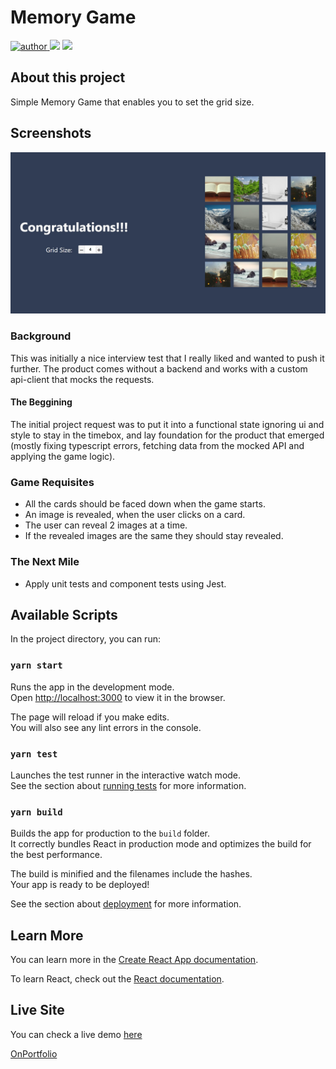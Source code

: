 # Memory Game

<p>
  <a href="https://github.com/ViniciusLagoGehrke">
      <img src="https://img.shields.io/badge/author-ViniciusLagoGehrke-blue?style=flat" alt="author">
  </a>
  <img src="https://img.shields.io/github/actions/workflow/status/ViniciusLagoGehrke/React_MemoryGame/Tests%20on%20Push?color=blue">
  <img src="https://img.shields.io/github/languages/top/ViniciusLagoGehrke/React_MemoryGame?color=blue&style=flat">
</p>

## About this project

Simple Memory Game that enables you to set the grid size.

## Screenshots

![Desktop Preview](desktop-preview.jpg)

### Background

This was initially a nice interview test that I really liked and wanted to push it further.
The product comes without a backend and works with a custom api-client that mocks the requests.

#### The Beggining

The initial project request was to put it into a functional state ignoring ui and style to stay in the timebox,
and lay foundation for the product that emerged (mostly fixing typescript errors, fetching data from the mocked API and applying the game logic).

### Game Requisites

- All the cards should be faced down when the game starts.
- An image is revealed, when the user clicks on a card.
- The user can reveal 2 images at a time.
- If the revealed images are the same they should stay revealed.

### The Next Mile

- Apply unit tests and component tests using Jest.

## Available Scripts

In the project directory, you can run:

### `yarn start`

Runs the app in the development mode.<br />
Open [http://localhost:3000](http://localhost:3000) to view it in the browser.

The page will reload if you make edits.<br />
You will also see any lint errors in the console.

### `yarn test`

Launches the test runner in the interactive watch mode.<br />
See the section about [running tests](https://facebook.github.io/create-react-app/docs/running-tests) for more information.

### `yarn build`

Builds the app for production to the `build` folder.<br />
It correctly bundles React in production mode and optimizes the build for the best performance.

The build is minified and the filenames include the hashes.<br />
Your app is ready to be deployed!

See the section about [deployment](https://facebook.github.io/create-react-app/docs/deployment) for more information.

## Learn More

You can learn more in the [Create React App documentation](https://facebook.github.io/create-react-app/docs/getting-started).

To learn React, check out the [React documentation](https://reactjs.org/).

## Live Site

You can check a live demo [here](https://react-memory-game-seven.vercel.app/)

[OnPortfolio](https://front-end-portfolio.vercel.app/)
